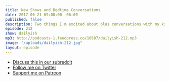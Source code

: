 ```yaml
---
title: New Shows and Bedtime Conversations
date: 2017-06-21 09:08:00 -06:00
published: false
description: Two things I'm excited about plus conversations with my kids.
episode: 212
show: dailyish
mp3: http://podcasts-1.feedpress.co/10587/dailyish-212.mp3
image: "/uploads/dailyish-212.jpg"
layout: episode
---
```


* [Discuss this in our subreddit](#)
* [Follow me on Twitter](https://www.twitter.com/ichris)
* [Support me on Patreon](https://www.patreon.com/ichris)
